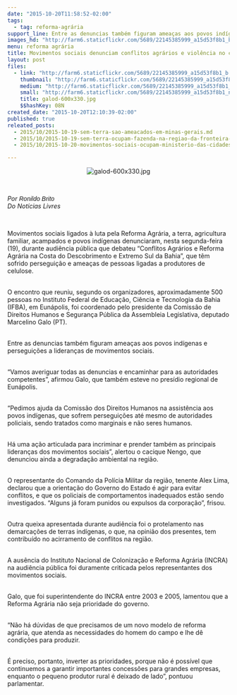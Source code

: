 ```yaml
---
date: "2015-10-20T11:58:52-02:00"
tags:
  - tag: reforma-agrária
support_line: Entre as denuncias também figuram ameaças aos povos indígenas e perseguições a lideranças de movimentos sociais.
images_hd: "http://farm6.staticflickr.com/5689/22145385999_a15d53f8b1_b.jpg"
menu: reforma agrária
title: Movimentos sociais denunciam conflitos agrários e violência no campo
layout: post
files:
  - link: "http://farm6.staticflickr.com/5689/22145385999_a15d53f8b1_b.jpg"
    thumbnail: "http://farm6.staticflickr.com/5689/22145385999_a15d53f8b1_t.jpg"
    medium: "http://farm6.staticflickr.com/5689/22145385999_a15d53f8b1_z.jpg"
    small: "http://farm6.staticflickr.com/5689/22145385999_a15d53f8b1_n.jpg"
    title: galod-600x330.jpg
    $$hashKey: 08N
created_date: "2015-10-20T12:10:39-02:00"
published: true
releated_posts:
  - 2015/10/2015-10-19-sem-terra-sao-ameacados-em-minas-gerais.md
  - 2015/10/2015-10-19-sem-terra-ocupam-fazenda-na-regiao-da-fronteira-no-rio-grande-do-su.md
  - 2015/10/2015-10-20-movimentos-sociais-ocupam-ministerio-das-cidades-em-brasilia.md

---
```

<p style="text-align:center"><img alt="galod-600x330.jpg" src="http://farm6.staticflickr.com/5689/22145385999_a15d53f8b1_b.jpg" /></p>

<p>&nbsp;</p>

<p><em>Por&nbsp;<span style="font-family: 'Droid Sans', Arial, Verdana, sans-serif; line-height: normal;">Ronildo Brito</span><br style="padding: 0px; margin: 0px; outline: none; list-style: none; border: 0px none; font-family: 'Droid Sans', Arial, Verdana, sans-serif; line-height: normal;" />
Do Not&iacute;cias Livres</em></p>

<p>&nbsp;</p>

<p>Movimentos sociais ligados &agrave; luta pela Reforma Agr&aacute;ria, a terra, agricultura familiar, acampados e povos ind&iacute;genas denunciaram, nesta segunda-feira (19), durante audi&ecirc;ncia p&uacute;blica que debateu &ldquo;Conflitos Agr&aacute;rios e Reforma Agr&aacute;ria na Costa do Descobrimento e Extremo Sul da Bahia&rdquo;, que t&ecirc;m sofrido persegui&ccedil;&atilde;o e amea&ccedil;as de pessoas ligadas a produtores de celulose.</p>

<p><br />
O encontro que reuniu, segundo os organizadores, aproximadamente 500 pessoas no Instituto Federal de Educa&ccedil;&atilde;o, Ci&ecirc;ncia e Tecnologia da Bahia (IFBA), em Eun&aacute;polis, foi coordenado pelo presidente da Comiss&atilde;o de Direitos Humanos e Seguran&ccedil;a P&uacute;blica da Assembleia Legislativa, deputado Marcelino Galo (PT).</p>

<p><br />
Entre as denuncias tamb&eacute;m figuram amea&ccedil;as aos povos ind&iacute;genas e persegui&ccedil;&otilde;es a lideran&ccedil;as de movimentos sociais.</p>

<p><br />
&ldquo;Vamos averiguar todas as denuncias e encaminhar para as autoridades competentes&rdquo;, afirmou Galo, que tamb&eacute;m esteve no pres&iacute;dio regional de Eun&aacute;polis.</p>

<p><br />
&ldquo;Pedimos ajuda da Comiss&atilde;o dos Direitos Humanos na assist&ecirc;ncia aos povos ind&iacute;genas, que sofrem persegui&ccedil;&otilde;es at&eacute; mesmo de autoridades policiais, sendo tratados como marginais e n&atilde;o seres humanos.</p>

<p><br />
H&aacute; uma a&ccedil;&atilde;o articulada para incriminar e prender tamb&eacute;m as principais lideran&ccedil;as dos movimentos sociais&rdquo;, alertou o cacique Nengo, que denunciou ainda a degrada&ccedil;&atilde;o ambiental na regi&atilde;o.</p>

<p><br />
O representante do Comando da Pol&iacute;cia Militar da regi&atilde;o, tenente Alex Lima, declarou que a orienta&ccedil;&atilde;o do Governo do Estado &eacute; agir para evitar conflitos, e que os policiais de comportamentos inadequados est&atilde;o sendo investigados. &ldquo;Alguns j&aacute; foram punidos ou expulsos da corpora&ccedil;&atilde;o&rdquo;, frisou.</p>

<p><br />
Outra queixa apresentada durante audi&ecirc;ncia foi o protelamento nas demarca&ccedil;&otilde;es de terras ind&iacute;genas, o que, na opini&atilde;o dos presentes, tem contribu&iacute;do no acirramento de conflitos na regi&atilde;o.</p>

<p><br />
A aus&ecirc;ncia do Instituto Nacional de Coloniza&ccedil;&atilde;o e Reforma Agr&aacute;ria (INCRA) na audi&ecirc;ncia p&uacute;blica foi duramente criticada pelos representantes dos movimentos sociais.</p>

<p><br />
Galo, que foi superintendente do INCRA entre 2003 e 2005, lamentou que a Reforma Agr&aacute;ria n&atilde;o seja prioridade do governo.</p>

<p><br />
&ldquo;N&atilde;o h&aacute; d&uacute;vidas de que precisamos de um novo modelo de reforma agr&aacute;ria, que atenda as necessidades do homem do campo e lhe d&ecirc; condi&ccedil;&otilde;es para produzir.</p>

<p><br />
&Eacute; preciso, portanto, inverter as prioridades, porque n&atilde;o &eacute; poss&iacute;vel que continuemos a garantir importantes concess&otilde;es para grandes empresas, enquanto o pequeno produtor rural &eacute; deixado de lado&rdquo;, pontuou parlamentar.</p>
